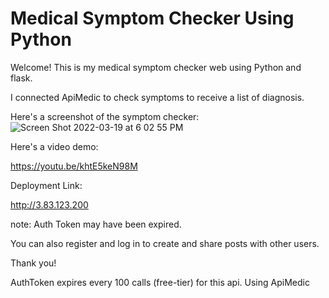 # Medical Symptom Checker Using Python

Welcome! This is my medical symptom checker web using Python and flask. 

I connected ApiMedic to check symptoms to receive a list of diagnosis. 

Here's a screenshot of the symptom checker: 
![Screen Shot 2022-03-19 at 6 02 55 PM](https://user-images.githubusercontent.com/97312658/159143638-cad15273-1aa2-4f80-8c25-608c8deddf27.png)

Here's a video demo: 

https://youtu.be/khtE5keN98M

Deployment Link:

http://3.83.123.200

note: Auth Token may have been expired. 


You can also register and log in to create and share posts with other users. 

Thank you! 

AuthToken expires every 100 calls (free-tier) for this api. Using ApiMedic
